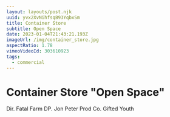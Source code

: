 ```yaml
---
layout: layouts/post.njk
uuid: yvx2XvNihfsqB93YqbxSm
title: Container Store
subtitle: Open Space
date: 2023-01-04T21:43:21.193Z
imageUrl: /img/container_store.jpg
aspectRatio: 1.78
vimeoVideoId: 303610923
tags:
  - commercial
---
```

# Container Store "Open Space"

Dir. Fatal Farm
DP. Jon Peter
Prod Co. Gifted Youth